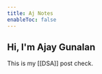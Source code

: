 ```yaml
---
title: Aj Notes
enableToc: false
---
```


## Hi, I'm Ajay Gunalan

This is my [[DSA]] post check.


